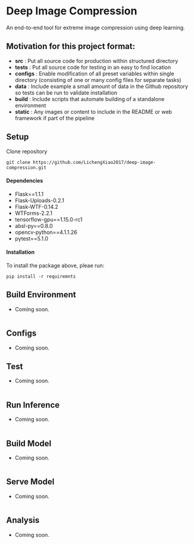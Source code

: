 # Deep Image Compression
An end-to-end tool for extreme image compression using deep learning.

## Motivation for this project format:
- **src** : Put all source code for production within structured directory
- **tests** : Put all source code for testing in an easy to find location
- **configs** : Enable modification of all preset variables within single directory (consisting of one or many config files for separate tasks)
- **data** : Include example a small amount of data in the Github repository so tests can be run to validate installation
- **build** : Include scripts that automate building of a standalone environment
- **static** : Any images or content to include in the README or web framework if part of the pipeline

## Setup
Clone repository
```
git clone https://github.com/LichengXiao2017/deep-image-compression.git
```

#### Dependencies

- Flask==1.1.1
- Flask-Uploads-0.2.1
- Flask-WTF-0.14.2
- WTForms-2.2.1
- tensorflow-gpu==1.15.0-rc1
- absl-py==0.8.0
- opencv-python==4.1.1.26
- pytest==5.1.0

#### Installation
To install the package above, pleae run:
```shell
pip install -r requiremnts
```

## Build Environment
- Coming soon.
```

```

## Configs
- Coming soon.


## Test
- Coming soon.
```

```

## Run Inference
- Coming soon.
```

```

## Build Model
- Coming soon.
```

```

## Serve Model
- Coming soon.
```

```

## Analysis
- Coming soon.
```

```
